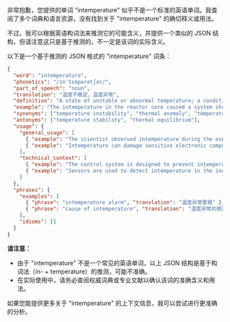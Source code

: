 非常抱歉，您提供的单词 "intemperature" 似乎不是一个标准的英语单词。我查阅了多个词典和语言资源，没有找到关于 "intemperature" 的确切释义或用法。

不过，我可以根据英语构词法来推测它的可能含义，并提供一个类似的 JSON 结构，但请注意这只是基于推测的，不一定是该词的实际含义。

以下是一个基于推测的 JSON 格式的 "intemperature" 词条：

```json
{
  "word": "intemperature",
  "phonetics": "/ɪnˈtɛmpərətʃər/",
  "part_of_speech": "noun",
  "translation": "温度不稳定，温度异常",
  "definition": "A state of unstable or abnormal temperature; a condition where the temperature deviates significantly from the normal or expected range.",
  "example": "The intemperature in the reactor core caused a system shutdown.",
  "synonyms": ["temperature instability", "thermal anomaly", "temperature variation"],
  "antonyms": ["temperature stability", "thermal equilibrium"],
  "usage": {
    "general_usage": [
      { "example": "The scientist observed intemperature during the experiment.", "translation": "科学家在实验中观察到温度异常。" },
      { "example": "Intemperature can damage sensitive electronic components.", "translation": "温度不稳定会损坏敏感的电子元件。" }
    ],
    "technical_context": [
      { "example": "The control system is designed to prevent intemperature in the engine.", "translation": "控制系统旨在防止发动机出现温度不稳定。" },
      { "example": "Sensors are used to detect intemperature in the industrial process.", "translation": "传感器用于检测工业过程中的温度异常。" }
    ]
  },
  "phrases": {
    "examples": [
      { "phrase": "intemperature alarm", "translation": "温度异常警报" },
      { "phrase": "cause of intemperature", "translation": "温度异常的原因" }
    ],
    "idioms": []
  }
}
```

**请注意：**

*   由于 "intemperature" 不是一个常见的英语单词，以上 JSON 结构是基于构词法（in- + temperature）的推测，可能不准确。
*   在实际使用中，请务必查阅权威词典或专业文献以确认该词的准确含义和用法。

如果您能提供更多关于 "intemperature" 的上下文信息，我可以尝试进行更准确的分析。
 